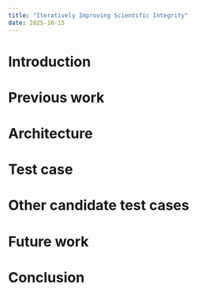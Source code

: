 ```yaml
---
title: "Iteratively Improving Scientific Integrity"
date: 2025-10-15
---
```

<h1>Introduction</h1>
<h1>Previous work</h1>
<h1>Architecture</h1>
<h1>Test case</h1>
<h1>Other candidate test cases</h1>
<h1>Future work</h1>
<h1>Conclusion</h1>
